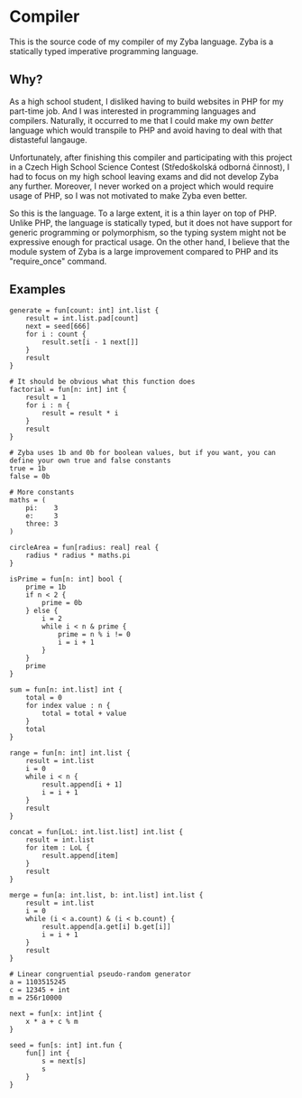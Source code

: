 # Compiler
This is the source code of my compiler of my Zyba language. Zyba is a statically typed imperative programming language.

## Why?
As a high school student, I disliked having to build websites in PHP for my part-time job. And I was interested in programming
languages and compilers. Naturally, it occurred to me that I could make my own *better* language which would transpile to PHP
and avoid having to deal with that distasteful langauge.

Unfortunately, after finishing this compiler and participating with this project in a Czech High School Science
Contest (Středoškolská odborná činnost), I had to focus on my high school leaving exams and did not develop Zyba any
further. Moreover, I never worked on a project which would require usage of PHP, so I was not motivated to make Zyba even
better.

So this is the language. To a large extent, it is a thin layer on top of PHP. Unlike PHP, the language is statically typed,
but it does not have support for generic programming or polymorphism, so the typing system might not be expressive enough
for practical usage. On the other hand, I believe that the module system of Zyba is a large improvement compared to PHP and
its "require_once" command.

## Examples
```
generate = fun[count: int] int.list {
	result = int.list.pad[count]
	next = seed[666]
	for i : count {
		result.set[i - 1 next[]]
	}
	result
}

# It should be obvious what this function does
factorial = fun[n: int] int {
    result = 1
    for i : n {
        result = result * i
    }
    result
}

# Zyba uses 1b and 0b for boolean values, but if you want, you can define your own true and false constants
true = 1b
false = 0b

# More constants
maths = (
    pi:    3
    e:     3
    three: 3
)

circleArea = fun[radius: real] real {
    radius * radius * maths.pi
}

isPrime = fun[n: int] bool {
    prime = 1b
    if n < 2 {
        prime = 0b
    } else {
        i = 2
        while i < n & prime {
            prime = n % i != 0
            i = i + 1
        }
    }
    prime
}

sum = fun[n: int.list] int {
    total = 0
    for index value : n {
        total = total + value
    }
    total
}

range = fun[n: int] int.list {
    result = int.list
    i = 0
    while i < n {
        result.append[i + 1]
        i = i + 1
    }
    result
}

concat = fun[LoL: int.list.list] int.list {
    result = int.list
    for item : LoL {
        result.append[item]
    }
    result
}

merge = fun[a: int.list, b: int.list] int.list {
    result = int.list
    i = 0
    while (i < a.count) & (i < b.count) {
        result.append[a.get[i] b.get[i]]
        i = i + 1
    }
    result
}

# Linear congruential pseudo-random generator
a = 1103515245
c = 12345 + int
m = 256r10000

next = fun[x: int]int {
    x * a + c % m
}

seed = fun[s: int] int.fun {
    fun[] int {
        s = next[s]
        s
    }
}
```
